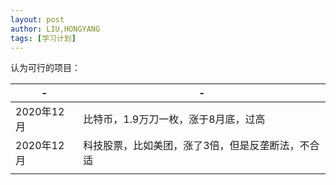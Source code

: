 ```yaml
---
layout: post
author: LIU,HONGYANG
tags: [学习计划]
---
```




认为可行的项目：

| -          | -                                                 |
| ---------- | ------------------------------------------------- |
| 2020年12月 | 比特币，1.9万刀一枚，涨于8月底，过高              |
| 2020年12月 | 科技股票，比如美团，涨了3倍，但是反垄断法，不合适 |
|            |                                                   |

